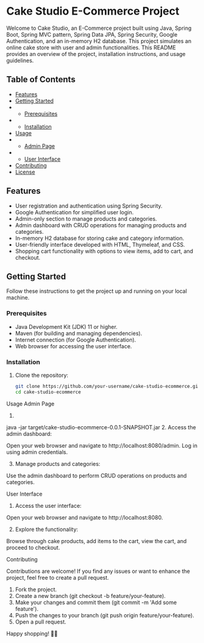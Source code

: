 # Cake Studio E-Commerce Project

Welcome to Cake Studio, an E-Commerce project built using Java, Spring Boot, Spring MVC pattern, Spring Data JPA, Spring Security, Google Authentication, and an in-memory H2 database. This project simulates an online cake store with user and admin functionalities. This README provides an overview of the project, installation instructions, and usage guidelines.

## Table of Contents

- [Features](#features)
- [Getting Started](#getting-started)
- - [Prerequisites](#prerequisites)
- - [Installation](#installation)
- [Usage](#usage)
- - [Admin Page](#admin-page)
- - [User Interface](#user-interface)
- [Contributing](#contributing)
- [License](#license)

## Features

- User registration and authentication using Spring Security.
- Google Authentication for simplified user login.
- Admin-only section to manage products and categories.
- Admin dashboard with CRUD operations for managing products and categories.
- In-memory H2 database for storing cake and category information.
- User-friendly interface developed with HTML, Thymeleaf, and CSS.
- Shopping cart functionality with options to view items, add to cart, and checkout.

## Getting Started

Follow these instructions to get the project up and running on your local machine.

### Prerequisites

- Java Development Kit (JDK) 11 or higher.
- Maven (for building and managing dependencies).
- Internet connection (for Google Authentication).
- Web browser for accessing the user interface.

### Installation

1. Clone the repository:

   ```bash
   git clone https://github.com/your-username/cake-studio-ecommerce.git
   cd cake-studio-ecommerce
Usage
Admin Page

1.
  java -jar target/cake-studio-ecommerce-0.0.1-SNAPSHOT.jar
2. Access the admin dashboard:

Open your web browser and navigate to http://localhost:8080/admin. Log in using admin credentials.

3. Manage products and categories:

Use the admin dashboard to perform CRUD operations on products and categories.

User Interface
  1. Access the user interface:

Open your web browser and navigate to http://localhost:8080.

2. Explore the functionality:

Browse through cake products, add items to the cart, view the cart, and proceed to checkout.

Contributing

Contributions are welcome! If you find any issues or want to enhance the project, feel free to create a pull request.

1. Fork the project.
2. Create a new branch (git checkout -b feature/your-feature).
3. Make your changes and commit them (git commit -m 'Add some feature').
4. Push the changes to your branch (git push origin feature/your-feature).
5. Open a pull request.

Happy shopping! 🍰🛒

